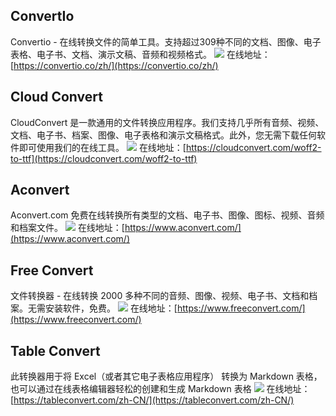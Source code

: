 ## ConvertIo
Convertio - 在线转换文件的简单工具。支持超过309种不同的文档、图像、电子表格、电子书、文档、演示文稿、音频和视频格式。
![](https://foruda.gitee.com/images/1725613324868210954/36f5beda_8031453.jpeg)
在线地址：[https://convertio.co/zh/](https://convertio.co/zh/)

## Cloud Convert
CloudConvert 是一款通用的文件转换应用程序。我们支持几乎所有音频、视频、文档、电子书、档案、图像、电子表格和演示文稿格式。此外，您无需下载任何软件即可使用我们的在线工具。
![](https://foruda.gitee.com/images/1725613345006486124/bba2c75f_8031453.jpeg)
在线地址：[https://cloudconvert.com/woff2-to-ttf](https://cloudconvert.com/woff2-to-ttf)

## Aconvert
Aconvert.com 免费在线转换所有类型的文档、电子书、图像、图标、视频、音频和档案文件。
![](https://foruda.gitee.com/images/1725613365876311769/8e89d148_8031453.jpeg)
在线地址：[https://www.aconvert.com/](https://www.aconvert.com/)

## Free Convert
文件转换器 - 在线转换 2000 多种不同的音频、图像、视频、电子书、文档和档案。无需安装软件，免费。
![](https://foruda.gitee.com/images/1725951689605924721/284452bb_8031453.jpeg)
在线地址：[https://www.freeconvert.com/](https://www.freeconvert.com/)

## Table Convert
此转换器用于将 Excel（或者其它电子表格应用程序） 转换为 Markdown 表格，也可以通过在线表格编辑器轻松的创建和生成 Markdown 表格
![](https://foruda.gitee.com/images/1725613391561015320/3499ee6d_8031453.jpeg)
在线地址：[https://tableconvert.com/zh-CN/](https://tableconvert.com/zh-CN/)
